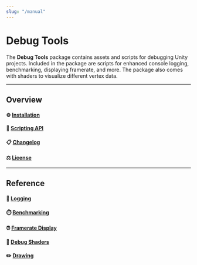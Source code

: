 ```yaml
---
slug: "/manual"
---
```


# Debug Tools

The **Debug Tools** package contains assets and scripts for debugging Unity projects. Included in the package are scripts for enhanced console logging, benchmarking, displaying framerate, and more. The package also comes with shaders to visualize different vertex data.

<hr/>

## Overview

#### ⚙️ [Installation](/installation)

#### 🧰 [Scripting API](/api/Zigurous.Debug)

#### 📋 [Changelog](/changelog)

#### ⚖️ [License](/license)

<hr/>

## Reference

#### 📝 [Logging](/manual/logging)

#### ⏱️ [Benchmarking](/manual/benchmarking)

#### ⏰ [Framerate Display](/manual/framerate)

#### 🎨 [Debug Shaders](/manual/shaders)

#### ✏️ [Drawing](/manual/drawing)
